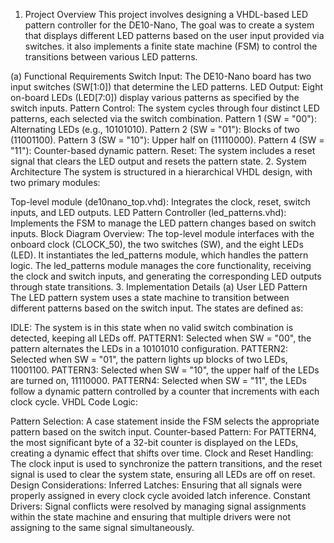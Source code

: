 1. Project Overview
This project involves designing a VHDL-based LED pattern controller for the DE10-Nano, The goal was to create a system that displays different LED patterns based on the user input provided via switches. it also implements a finite state machine (FSM) to control the transitions between various LED patterns.

(a) Functional Requirements
Switch Input: The DE10-Nano board has two input switches (SW[1:0]) that determine the LED patterns.
LED Output: Eight on-board LEDs (LED[7:0]) display various patterns as specified by the switch inputs.
Pattern Control: The system cycles through four distinct LED patterns, each selected via the switch combination.
Pattern 1 (SW = "00"): Alternating LEDs (e.g., 10101010).
Pattern 2 (SW = "01"): Blocks of two (11001100).
Pattern 3 (SW = "10"): Upper half on (11110000).
Pattern 4 (SW = "11"): Counter-based dynamic pattern.
Reset: The system includes a reset signal that clears the LED output and resets the pattern state.
2. System Architecture
The system is structured in a hierarchical VHDL design, with two primary modules:

Top-level module (de10nano_top.vhd): Integrates the clock, reset, switch inputs, and LED outputs.
LED Pattern Controller (led_patterns.vhd): Implements the FSM to manage the LED pattern changes based on switch inputs.
Block Diagram Overview:
The top-level module interfaces with the onboard clock (CLOCK_50), the two switches (SW), and the eight LEDs (LED). It instantiates the led_patterns module, which handles the pattern logic.
The led_patterns module manages the core functionality, receiving the clock and switch inputs, and generating the corresponding LED outputs through state transitions.
3. Implementation Details
(a) User LED Pattern
The LED pattern system uses a state machine to transition between different patterns based on the switch input. The states are defined as:

IDLE: The system is in this state when no valid switch combination is detected, keeping all LEDs off.
PATTERN1: Selected when SW = "00", the pattern alternates the LEDs in a 10101010 configuration.
PATTERN2: Selected when SW = "01", the pattern lights up blocks of two LEDs, 11001100.
PATTERN3: Selected when SW = "10", the upper half of the LEDs are turned on, 11110000.
PATTERN4: Selected when SW = "11", the LEDs follow a dynamic pattern controlled by a counter that increments with each clock cycle.
VHDL Code Logic:

Pattern Selection: A case statement inside the FSM selects the appropriate pattern based on the switch input.
Counter-based Pattern: For PATTERN4, the most significant byte of a 32-bit counter is displayed on the LEDs, creating a dynamic effect that shifts over time.
Clock and Reset Handling: The clock input is used to synchronize the pattern transitions, and the reset signal is used to clear the system state, ensuring all LEDs are off on reset.
Design Considerations:
Inferred Latches: Ensuring that all signals were properly assigned in every clock cycle avoided latch inference.
Constant Drivers: Signal conflicts were resolved by managing signal assignments within the state machine and ensuring that multiple drivers were not assigning to the same signal simultaneously.